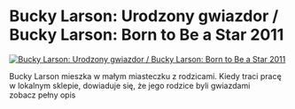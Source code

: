 Bucky Larson: Urodzony gwiazdor / Bucky Larson: Born to Be a Star 2011 
=============
[![Bucky Larson: Urodzony gwiazdor / Bucky Larson: Born to Be a Star 2011 ](http://vidos.pl/images/player.gif)](http://vidos.pl/bucky-larson-urodzony-gwiazdor-bucky-larson-born-to-be-a-star-2011)

 Bucky Larson mieszka w małym miasteczku z rodzicami. Kiedy traci pracę w lokalnym sklepie, dowiaduje się, że jego rodzice byli gwiazdami zobacz pełny opis
